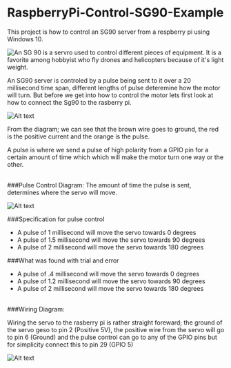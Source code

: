 # RaspberryPi-Control-SG90-Example
<p>
This project is how to control an SG90 server from a respberry pi using Windows 10.

</p>
<p>
<img style="float:left;" src="https://raw.githubusercontent.com/StuartSmith/RaspberryPi-Control-Sg90-Example/master/Images/Sketchsg90.jpg">
An SG 90 is a servro used to control different pieces of equipment. It is a favorite among hobbyist who fly drones and helicopters because of it's light weight.
</p>


An SG90 server  is controled by a pulse being sent to it over a 20 millisecond time span, different lengths of pulse deteremine how the motor will turn. But before we get into how to control the motor lets first look at how to connect the Sg90 to the rasberry pi.

![Alt text](https://raw.githubusercontent.com/StuartSmith/RaspberryPi-Control-Sg90-Example/master/Images/ServoDiagramImage.PNG "")

From the diagram; we can see that the brown wire goes to ground, the red is the positive current and the orange is the pulse.

A pulse is where we send a pulse of high polarity from a GPIO pin for a certain amount of time which which will make the motor turn one way or the other.
<br><br>


###Pulse Control Diagram:
The amount of time the pulse is sent, determines where the servo will move.

![Alt text](https://raw.githubusercontent.com/StuartSmith/RaspberryPi-Control-Sg90-Example/master/Images/PulseControl.jpg "")

###Specification for pulse control 
* A pulse of 1 millisecond will move the servo towards 0 degrees
* A pulse of 1.5 millisecond will move the servo towards 90 degrees
* A pulse of 2  millisecond will move the servo towards 180 degrees

###What was found with trial and error
* A pulse of .4 millisecond will move the servo towards 0 degrees
* A pulse of 1.2 millisecond will move the servo towards 90 degrees
* A pulse of 2  millisecond will move the servo towards 180 degrees
<br><br>

###Wiring Diagram:
<p>
Wiring the servo to the rasberry pi is rather straight foreward; the ground of the servo geso to pin 2 (Positive 5V), the positive wire from the servo will go to pin 6 (Ground) and the pulse control can go to any of the GPIO pins but for simplicity connect this to pin 29 (GPIO 5)
</p>

![Alt text](https://raw.githubusercontent.com/StuartSmith/RaspberryPi-Control-Sg90-Example/master/Images/GPIOWiringDiagram.png "")

